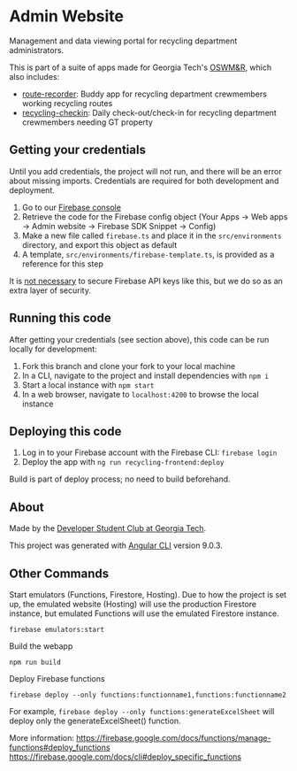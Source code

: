 # Admin Website

Management and data viewing portal for recycling department administrators.

This is part of a suite of apps made for Georgia Tech's [OSWM&R](http://www.recycle.gatech.edu/), which also includes:
* [route-recorder](https://github.com/dscgt/route_recorder): Buddy app for recycling department crewmembers working recycling routes
* [recycling-checkin](https://github.com/dscgt/recycling_checkin): Daily check-out/check-in for recycling department crewmembers needing GT property

## Getting your credentials

Until you add credentials, the project will not run, and there will be an error about missing imports. Credentials are required for both development and deployment.

1. Go to our [Firebase console](https://console.firebase.google.com/u/0/project/gt-recycling/settings/general/)
1. Retrieve the code for the Firebase config object (Your Apps -> Web apps -> Admin website -> Firebase SDK Snippet -> Config)
1. Make a new file called `firebase.ts` and place it in the `src/environments` directory, and export this object as default
  1. A template, `src/environments/firebase-template.ts`, is provided as a reference for this step

It is [not necessary](https://firebase.google.com/docs/projects/api-keys) to secure Firebase API keys like this, but we do so as an extra layer of security. 

## Running this code

After getting your credentials (see section above), this code can be run locally for development:

1. Fork this branch and clone your fork to your local machine
1. In a CLI, navigate to the project and install dependencies with `npm i`
1. Start a local instance with `npm start`
1. In a web browser, navigate to `localhost:4200` to browse the local instance

## Deploying this code

1. Log in to your Firebase account with the Firebase CLI: `firebase login`
1. Deploy the app with `ng run recycling-frontend:deploy`

Build is part of deploy process; no need to build beforehand.

## About
Made by the [Developer Student Club at Georgia Tech](https://dscgt.club/). 

This project was generated with [Angular CLI](https://github.com/angular/angular-cli) version 9.0.3.

## Other Commands

Start emulators (Functions, Firestore, Hosting).
Due to how the project is set up, the emulated website (Hosting) will use the production Firestore instance, but emulated Functions will use the emulated Firestore instance.
```
firebase emulators:start
```

Build the webapp
```
npm run build
```

Deploy Firebase functions
```
firebase deploy --only functions:functionname1,functions:functionname2
```

For example, `firebase deploy --only functions:generateExcelSheet` will deploy only the generateExcelSheet() function. 

More information:
https://firebase.google.com/docs/functions/manage-functions#deploy_functions
https://firebase.google.com/docs/cli#deploy_specific_functions
